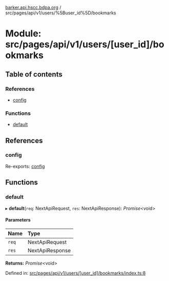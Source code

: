 [barker.api.hscc.bdpa.org][1] / src/pages/api/v1/users/%5Buser_id%5D/bookmarks

# Module: src/pages/api/v1/users/\[user_id]/bookmarks

## Table of contents

### References

- [config][2]

### Functions

- [default][3]

## References

### config

Re-exports: [config][4]

## Functions

### default

▸ **default**(`req`: NextApiRequest, `res`: NextApiResponse): _Promise_\<void>

#### Parameters

| Name  | Type            |
| :---- | :-------------- |
| `req` | NextApiRequest  |
| `res` | NextApiResponse |

**Returns:** _Promise_\<void>

Defined in: [src/pages/api/v1/users/\[user_id\]/bookmarks/index.ts:8][5]

[1]: ../README.md
[2]: src_pages_api_v1_users__user_id__bookmarks.md#config
[3]: src_pages_api_v1_users__user_id__bookmarks.md#default
[4]: src_backend_middleware.md#config

[5]:
https://github.com/nhscc/barker.api.hscc.bdpa.org/blob/37281dd/src/pages/api/v1/users/[user_id]/bookmarks/index.ts#L8

